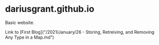 # dariusgrant.github.io

Basic website.

Link to [First Blog]("/2021/January/26 - Storing, Retreiving, and Removing Any Type in a Map.md")
